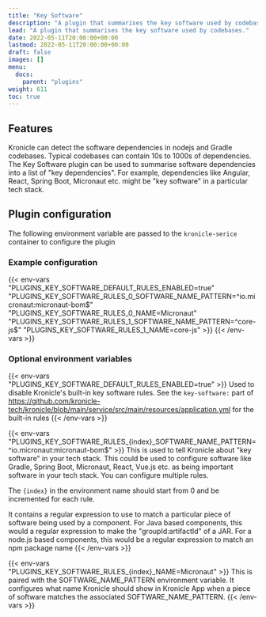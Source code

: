```yaml
---
title: "Key Software"
description: "A plugin that summarises the key software used by codebases."
lead: "A plugin that summarises the key software used by codebases."
date: 2022-05-11T20:00:00+00:00
lastmod: 2022-05-11T20:00:00+00:00
draft: false
images: []
menu:
  docs:
    parent: "plugins"
weight: 611
toc: true
---
```


## Features

Kronicle can detect the software dependencies in nodejs and Gradle codebases.  Typical codebases can contain 10s to
1000s of dependencies.  The Key Software plugin can be used to summarise software dependencies into a list of
"key dependencies".  For example, dependencies like Angular, React, Spring Boot, Micronaut etc. might be "key software"
in a particular tech stack.

## Plugin configuration

The following environment variable are passed to the `kronicle-serice` container to configure the plugin


### Example configuration

{{< env-vars
"PLUGINS_KEY_SOFTWARE_DEFAULT_RULES_ENABLED=true"
"PLUGINS_KEY_SOFTWARE_RULES_0_SOFTWARE_NAME_PATTERN=^io.micronaut:micronaut-bom$"
"PLUGINS_KEY_SOFTWARE_RULES_0_NAME=Micronaut"
"PLUGINS_KEY_SOFTWARE_RULES_1_SOFTWARE_NAME_PATTERN=^core-js$"
"PLUGINS_KEY_SOFTWARE_RULES_1_NAME=core-js" >}}
{{< /env-vars >}}


### Optional environment variables

{{< env-vars "PLUGINS_KEY_SOFTWARE_DEFAULT_RULES_ENABLED=true" >}}
Used to disable Kronicle's built-in key software rules.  See the `key-software:` part of
https://github.com/kronicle-tech/kronicle/blob/main/service/src/main/resources/application.yml for the built-in rules
{{< /env-vars >}}

{{< env-vars "PLUGINS_KEY_SOFTWARE_RULES_{index}_SOFTWARE_NAME_PATTERN=^io.micronaut:micronaut-bom$" >}}
This is used to tell Kronicle about "key software" in your tech stack.  This could be used to configure software like
Gradle, Spring Boot, Micronaut, React, Vue.js etc. as being important software in your tech stack.  You can configure
multiple rules.

The `{index}` in the environment name should start from 0 and be incremented for each rule.

It contains a regular expression to use to match a particular piece of software being used by a component.  For Java
based components, this would a regular expression to make the "groupId:artifactId" of a JAR.  For a node.js based
components, this would be a regular expression to match an npm package name
{{< /env-vars >}}

{{< env-vars "PLUGINS_KEY_SOFTWARE_RULES_{index}_NAME=Micronaut" >}}
This is paired with the SOFTWARE_NAME_PATTERN environment variable.  It configures what name Kronicle should show in
Kronicle App when a piece of software matches the associated SOFTWARE_NAME_PATTERN.
{{< /env-vars >}}
